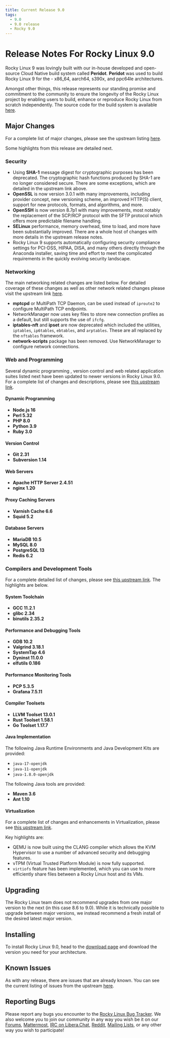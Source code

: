 ```yaml
---
title: Current Release 9.0
tags:
  - 9.0
  - 9.0 release
  - Rocky 9.0
---
```


# Release Notes For Rocky Linux 9.0

Rocky Linux 9 was lovingly built with our in-house developed and open-source Cloud Native build system called **Peridot**. **Peridot** was used to build Rocky Linux 9 for the - x86_64, aarch64, s390x, and ppc64le architectures.

Amongst other things, this release represents our standing promise and commitment to the community to ensure the longevity of the Rocky Linux project by enabling users to build, enhance or reproduce Rocky Linux from scratch independently. The source code for the build system is available [here](https://github.com/rocky-linux/peridot-releng).

## Major Changes

For a complete list of major changes, please see the upstream listing [here](https://access.redhat.com/documentation/en-us/red_hat_enterprise_linux/9/html/9.0_release_notes/overview#overview-major-changes).

Some highlights from this release are detailed next.

### Security

* Using **SHA-1** message digest for cryptographic purposes has been deprecated. The cryptographic hash functions produced by SHA-1 are no longer considered secure.  There are some exceptions, which are detailed in the upstream link above.
* **OpenSSL** is now version 3.0.1 with many improvements, including provider concept, new versioning scheme, an improved HTTP(S) client, support for new protocols, formats, and algorithms, and more.
* **OpenSSH** is now version 8.7p1 with many improvements, most notably the replacement of the SCP/RCP protocol with the SFTP protocol which offers more predictable filename handling.
* **SELinux** performance, memory overhead, time to load, and more have been substantially improved. There are a whole host of changes with more details in the upstream release notes.
* Rocky Linux 9 supports automatically configuring security compliance settings for PCI-DSS, HIPAA, DISA, and many others directly through the Anaconda installer, saving time and effort to meet the complicated requirements in the quickly evolving security landscape.

### Networking

The main networking related changes are listed below. For detailed coverage of these changes as well as other network related changes please visit the upstream link [here](https://access.redhat.com/documentation/en-us/red_hat_enterprise_linux/9/html/9.0_release_notes/new-features#enhancement_networking).

* **mptcpd** or MultiPath TCP Daemon, can be used instead of `iproute2` to configure MultiPath TCP endpoints.
* NetworkManager now uses key files to store new connection profiles as a default, but still supports the use of `ifcfg`.
* **iptables-nft** and **ipset** are now deprecated which included the utilities, `iptables`, `ip6tables`, `ebtables`, and `arptables`. These are all replaced by the `nftables` framework.
* **network-scripts** package has been removed. Use NetworkManager to configure network connections.

### Web and Programming

Several dynamic programming , version control and web related application suites listed next have been updated to newer versions in Rocky Linux 9.0. 
For a complete list of changes and descriptions, please see [this upstream link](https://access.redhat.com/documentation/en-us/red_hat_enterprise_linux/9/html/9.0_release_notes/New-features#enhancement_dynamic-programming-languages-web-and-database-servers).


#### Dynamic Programming

* **Node.js 16**
* **Perl 5.32**
* **PHP 8.0**
* **Python 3.9**
* **Ruby 3.0**

#### Version Control

* **Git 2.31**
* **Subversion 1.14**

#### Web Servers

* **Apache HTTP Server 2.4.51**
* **nginx 1.20**

#### Proxy Caching Servers

* **Varnish Cache 6.6**
* **Squid 5.2**

#### Database Servers

* **MariaDB 10.5**
* **MySQL 8.0**
* **PostgreSQL 13**
* **Redis 6.2**

### Compilers and Development Tools

For a complete detailed list of changes, please see [this upstream link](https://access.redhat.com/documentation/en-us/red_hat_enterprise_linux/9/html/9.0_release_notes/New-features#enhancement_compilers-and-development-tools). The highlights are below.

#### System Toolchain

* **GCC 11.2.1**
* **glibc 2.34**
* **binutils 2.35.2**

#### Performance and Debugging Tools

* **GDB 10.2**
* **Valgrind 3.18.1**
* **SystemTap 4.6**
* **Dyninst 11.0.0**
* **elfutils 0.186**

#### Performance Monitoring Tools

* **PCP 5.3.5**
* **Grafana 7.5.11**

#### Compiler Toolsets

* **LLVM Toolset 13.0.1**
* **Rust Toolset 1.58.1**
* **Go Toolset 1.17.7**

#### Java Implementation

The following Java Runtime Environments and Java Development Kits are provided:

* `java-17-openjdk`
* `java-11-openjdk`
* `java-1.8.0-openjdk`

The following Java tools are provided:

* **Maven 3.6**
* **Ant 1.10**

#### Virtualization

For a complete list of changes and enhancements in Virtualization, please see [this upstream link](https://access.redhat.com/documentation/en-us/red_hat_enterprise_linux/9/html/9.0_release_notes/New-features#enhancement_virtualization).

Key highlights are:

* QEMU is now built using the CLANG compiler which allows the KVM Hypervisor to use a number of advanced security and debugging features.
* vTPM (Virtual Trusted Platform Module) is now fully supported.
* `virtiofs` feature has been implemented, which you can use to more efficiently share files between a Rocky Linux host and its VMs.

## Upgrading

The Rocky Linux team does not recommend upgrades from one major version to the next (in this case 8.6 to 9.0). While it is technically possible to upgrade between major versions, we instead recommend a fresh install of the desired latest major version.

## Installing

To install Rocky Linux 9.0, head to the [download page](https://rockylinux.org/download/) and download the version you need for your architecture.

## Known Issues

As with any release, there are issues that are already known. You can see the current listing of issues from the upstream [here](https://access.redhat.com/documentation/en-us/red_hat_enterprise_linux/9/html/9.0_release_notes/known-issues).

## Reporting Bugs

Please report any bugs you encounter to the [Rocky Linux Bug Tracker](https://bugs.rockylinux.org/). We also welcome you to join our community in any way you wish be it on our [Forums](https://forums.rockylinux.org), [Mattermost](https://chat.rockylinux.org), [IRC on Libera.Chat](irc://irc.liberachat/rockylinux), [Reddit](https://reddit.com/r/rockylinux), [Mailing Lists](https://lists.resf.org), or any other way you wish to participate!
